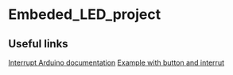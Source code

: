 # Embeded_LED_project

## Useful links
[Interrupt Arduino documentation](https://www.arduino.cc/reference/en/language/functions/external-interrupts/attachinterrupt/)
[Example with button and interrut](https://forum.arduino.cc/t/debouncing-an-interrupt-trigger/45110/4)
